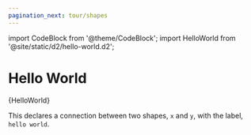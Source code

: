 ```yaml
---
pagination_next: tour/shapes
---
```

import CodeBlock from '@theme/CodeBlock';
import HelloWorld from '@site/static/d2/hello-world.d2';

# Hello World

<CodeBlock className="language-d2">
    {HelloWorld}
</CodeBlock>

<div
className="embedSVG" dangerouslySetInnerHTML={{__html: require('@site/static/img/generated/hello-world.svg2')}}></div>

This declares a connection between two shapes, `x` and `y`, with the label, `hello world`.
